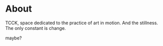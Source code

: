 <!-- title: About -->
# About

TCCK, space dedicated to the practice of art in motion.
And the stillness.
The only constant is change.

maybe?
